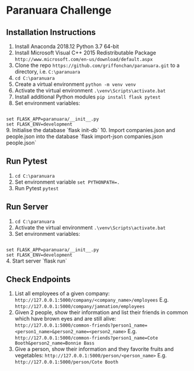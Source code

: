 # Paranuara Challenge

## Installation Instructions
1. Install Anaconda 2018.12 Python 3.7 64-bit
2. Install Microsoft Visual C++ 2015 Redistributable Package `http://www.microsoft.com/en-us/download/default.aspx`
3. Clone the repo `https://github.com/griffonchan/paranuara.git` to a directory, i.e. `C:\paranuara`
4. `cd C:\paranuara`
5. Create a virtual environment `python -m venv venv`
6. Activate the virtual environment `.\venv\Scripts\activate.bat`
7. Install additional Python modules `pip install flask pytest`
8. Set environment variables:
<code>
set FLASK_APP=paranuara/__init__.py
set FLASK_ENV=development
</code>
9. Initialise the database `flask init-db`
10. Import companies.json and people.json into the database `flask import-json <path-to>companies.json <path-to>people.json`

## Run Pytest
1. `cd C:\paranuara`
2. Set environment variable `set PYTHONPATH=.`
3. Run Pytest `pytest`

## Run Server
1. `cd C:\paranuara`
2. Activate the virtual environment `.\venv\Scripts\activate.bat`
3. Set environment variables:
<code>
set FLASK_APP=paranuara/__init__.py
set FLASK_ENV=development
</code>
4. Start server `flask run`

## Check Endpoints
1. List all employees of a given company:
`http://127.0.0.1:5000/company/<company_name>/employees`
E.g. `http://127.0.0.1:5000/company/jamnation/employees`
2. Given 2 people, show their information and list their friends in common which have brown eyes and are still alive:
`http://127.0.0.1:5000/common-friends?person1_name=<person1_name>&person2_name=<person2_name>`
E.g. `http://127.0.0.1:5000/common-friends?person1_name=Cote Booth&person2_name=Bonnie Bass`
3. Give a person, show their information and they favorite fruits and vegetables:
`http://127.0.0.1:5000/person/<person_name>`
E.g. `http://127.0.0.1:5000/person/Cote Booth`

